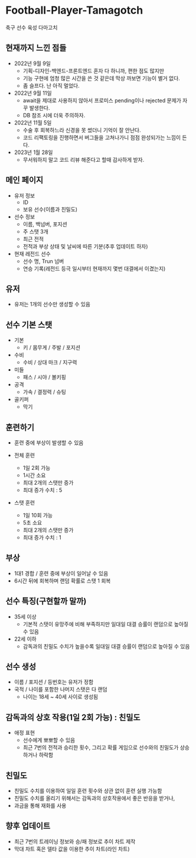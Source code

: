# Football-Player-Tamagotch
축구 선수 육성 다마고치

## 현재까지 느낀 점들
- 2022년 9월 9일
  - 기획-디자인-백엔드-프론트엔드 혼자 다 하니까, 편한 점도 많지만
  - 기능 구현에 엄청 많은 시간을 쓴 것 같은데 막상 까보면 기능이 별거 없다.
  - 좀 슬프다. 난 아직 멀었다.
- 2022년 9월 11일
  - await을 제대로 사용하지 않아서 프로미스 pending이나 rejected 문제가 자꾸 발생한다.
  - DB 참조 시에 더욱 주의하자.
- 2022년 11월 5일
  - 수술 후 회복하느라 신경을 못 썼더니 기억이 잘 안난다.
  - 코드 리팩토링을 진행하면서 버그들을 고쳐나가니 점점 완성되가는 느낌이 든다.
- 2023년 1월 28일
  - 무서워하지 말고 코드 리뷰 해준다고 할때 감사하게 받자.


## 메인 페이지
- 유저 정보
   - ID
   - 보유 선수(이름과 친밀도)
- 선수 정보
   - 이름, 백넘버, 포지션
   - 주 스탯 3개
   - 최근 전적
   - 전적과 부상 상태 및 날씨에 따른 기분(추후 업데이트 하자)
- 현재 레전드 선수
   - 선수 명,  Trun 넘버
   - 연승 기록(레전드 등극 일시부터 현재까지 몇번 대결에서 이겼는지)

## 유저
- 유저는 1개의 선수만 생성할 수 있음

## 선수 기본 스탯
- 기본
  - 키 / 몸무게 / 주발 / 포지션
- 수비
  - 수비 / 상대 마크 / 지구력
- 미들
  - 패스 / 시야 / 볼키핑
- 공격 
  - 가속 / 결정력 / 슈팅
- 골키퍼
  - 막기
 
## 훈련하기
- 훈련 중에 부상이 발생할 수 있음

- 전체 훈련
  - 1일 2회 가능
  - 1시간 소요
  - 최대 2개의 스탯만 증가
  - 최대 증가 수치 : 5
- 스탯 훈련
  - 1일 10회 가능
  - 5초 소요
  - 최대 2개의 스탯만 증가
  - 최대 증가 수치 : 1
  
## 부상
- 1대1 경합 / 훈련 중에 부상이 일어날 수 있음
- 6시간 뒤에 회복하며 랜덤 확률로 스탯 1 회복

## 선수 특징(구현할까 말까)
- 35세 이상
  - 기본적 스탯이 유망주에 비해 부족하지만 일대일 대결 승률이 랜덤으로 높아질 수 있음
- 22세 이하
  - 감독과의 친밀도 수치가 높을수록 일대일 대결 승률이 랜덤으로 높아질 수 있음

## 선수 생성
- 이름 / 포지션 / 등번호는 유저가 정함
- 국적 / 나이를 포함한 나머지 스탯은 다 랜덤
  - 나이는 18세 ~ 40세 사이로 생성됨
 
## 감독과의 상호 작용(1일 2회 가능) : 친밀도
- 애정 표현
  - 선수에게 뽀뽀할 수 있음
  - 최근 7번의 전적과 승리한 횟수, 그리고 확률 게임으로 선수와의 친밀도가 상승하거나 하락함
 
 ## 친밀도
 - 친밀도 수치를 이용하여 일일 훈련 횟수와 상관 없이 훈련 실행 가능함
 - 친밀도 수치를 올리기 위해서는 감독과의 상호작용에서 좋은 반응을 받거나,
 - 과금을 통해 재화를 사용
 
 ## 향후 업데이트
 - 최근 7번의 트레이닝 정보와 승/패 정보로 추이 차트 제작
 - 막대 차트 혹은 델타 값을 이용한 추이 차트(라인 차트)
